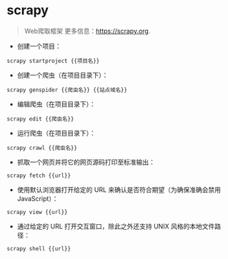 # scrapy

> Web爬取框架
> 更多信息：<https://scrapy.org>.

- 创建一个项目：

`scrapy startproject {{项目名}}`

- 创建一个爬虫（在项目目录下）：

`scrapy genspider {{爬虫名}} {{站点域名}}`

- 编辑爬虫（在项目目录下）：

`scrapy edit {{爬虫名}}`

- 运行爬虫（在项目目录下）：

`scrapy crawl {{爬虫名}}`

- 抓取一个网页并将它的网页源码打印至标准输出：

`scrapy fetch {{url}}`

- 使用默认浏览器打开给定的 URL 来确认是否符合期望（为确保准确会禁用 JavaScript）：

`scrapy view {{url}}`

- 通过给定的 URL 打开交互窗口，除此之外还支持 UNIX 风格的本地文件路径：

`scrapy shell {{url}}`
